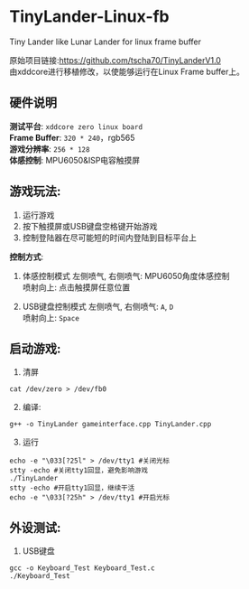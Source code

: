 <!--
 * @Author: Chengsen Dong 1034029664@qq.com
 * @Date: 2023-08-03 13:23:03
 * @LastEditors: Chengsen Dong 1034029664@qq.com
 * @LastEditTime: 2023-08-05 15:31:05
 * @FilePath: /TinyLander-Linux-fb/README.md
 * @Description: 这是默认设置,请设置`customMade`, 打开koroFileHeader查看配置 进行设置: https://github.com/OBKoro1/koro1FileHeader/wiki/%E9%85%8D%E7%BD%AE
-->
# TinyLander-Linux-fb
Tiny Lander like Lunar Lander for linux frame buffer     

原始项目链接:https://github.com/tscha70/TinyLanderV1.0     
由xddcore进行移植修改，以使能够运行在Linux Frame buffer上。         

## 硬件说明
**测试平台**: `xddcore zero linux board`      
**Frame Buffer**: `320 * 240`，rgb565     
**游戏分辨率**: `256 * 128`    
**体感控制**: MPU6050&ISP电容触摸屏      


## 游戏玩法:      
1. 运行游戏    
2. 按下触摸屏或USB键盘空格键开始游戏    
3. 控制登陆器在尽可能短的时间内登陆到目标平台上    

**控制方式**:     

1. 体感控制模式
左侧喷气, 右侧喷气: MPU6050角度体感控制     
喷射向上: 点击触摸屏任意位置    

2. USB键盘控制模式
左侧喷气, 右侧喷气: `A`, `D`     
喷射向上: `Space` 


## 启动游戏:     
1. 清屏
```
cat /dev/zero > /dev/fb0
```
2. 编译:
```
g++ -o TinyLander gameinterface.cpp TinyLander.cpp
```
3. 运行
```
echo -e "\033[?25l" > /dev/tty1 #关闭光标
stty -echo #关闭tty1回显，避免影响游戏
./TinyLander
stty -echo #开启tty1回显，继续干活
echo -e "\033[?25h" > /dev/tty1 #开启光标
```

## 外设测试:     

1. USB键盘
```
gcc -o Keyboard_Test Keyboard_Test.c
./Keyboard_Test
```
